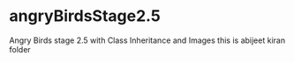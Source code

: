# angryBirdsStage2.5
Angry Birds stage 2.5 with Class Inheritance and Images
this is abijeet kiran folder
